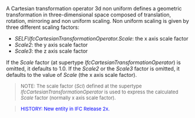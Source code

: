 ﻿A Cartesian transformation operator 3d non uniform defines a geometric transformation in three-dimensional space composed of translation, rotation, mirroring and non uniform scaling. Non uniform scaling is given by three different scaling factors:

* _SELF\IfcCartesianTransformationOperator.Scale_: the x axis scale factor
* _Scale2_: the y axis scale factor
* _Scale3_: the z axis scale factor

If the _Scale_ factor (at supertype _IfcCartesianTransformationOperator_) is omitted, it defaults to 1.0. If the _Scale2_ or the _Scale3_ factor is omitted, it defaults to the value of _Scale_ (the x axis scale factor).

> <font size="-1">NOTE: The scale factor (<i>Scl</i>) defined at the
		  supertype <i>IfcCartesianTransformationOperator</i> is used to express the
		  calculated <i>Scale</i> factor (normally x axis scale
		  factor).</font>
>

> <font size="-1" color="#0000FF">HISTORY: New entity in IFC Release
		  2x.</font>
>